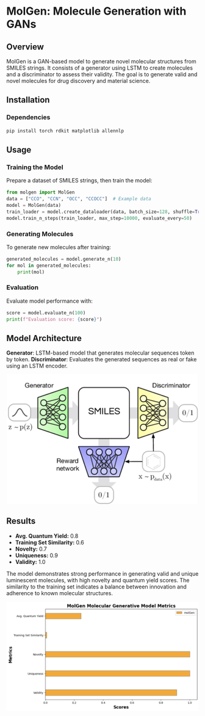 # MolGen: Molecule Generation with GANs

## Overview
MolGen is a GAN-based model to generate novel molecular structures from SMILES strings. It consists of a generator using LSTM to create molecules and a discriminator to assess their validity. The goal is to generate valid and novel molecules for drug discovery and material science.

## Installation

### Dependencies

```bash
pip install torch rdkit matplotlib allennlp
```

## Usage

### Training the Model

Prepare a dataset of SMILES strings, then train the model:

```python
from molgen import MolGen
data = ["CCO", "CCN", "OCC", "CCOCC"]  # Example data
model = MolGen(data)
train_loader = model.create_dataloader(data, batch_size=128, shuffle=True)
model.train_n_steps(train_loader, max_step=10000, evaluate_every=50)
```

### Generating Molecules

To generate new molecules after training:

```python
generated_molecules = model.generate_n(10)
for mol in generated_molecules:
    print(mol)
```

### Evaluation

Evaluate model performance with:

```python
score = model.evaluate_n(100)
print(f"Evaluation score: {score}")
```

## Model Architecture
**Generator**: LSTM-based model that generates molecular sequences token by token.
**Discriminator**: Evaluates the generated sequences as real or fake using an LSTM encoder.

![image alt](https://github.com/amangeldinaa/MolGen/blob/6e7ec1be1006404feb90c16acfb86fd9eb0b9b90/MolGen-architechture.png)

## Results

- **Avg. Quantum Yield:** 0.8  
- **Training Set Similarity:** 0.6  
- **Novelty:** 0.7  
- **Uniqueness:** 0.9  
- **Validity:** 1.0  

The model demonstrates strong performance in generating valid and unique luminescent molecules, with high novelty and quantum yield scores. The similarity to the training set indicates a balance between innovation and adherence to known molecular structures.

![image alt](https://github.com/amangeldinaa/MolGen/blob/6e7ec1be1006404feb90c16acfb86fd9eb0b9b90/MolGen-results.png)
